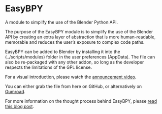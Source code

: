 # EasyBPY
A module to simplify the use of the Blender Python API.

The purpose of the EasyBPY module is to simplify the use of the Blender API by creating an extra layer of abstraction that is more human-readable, memorable and reduces the user’s exposure to complex code paths.

EasyBPY can be added to Blender by installing it into the (../scripts/modules) folder in the user preferences (AppData). The file can also be re-packaged with any other addon, so long as the developer respects the limitations of the GPL license.

For a visual introduction, please watch the [announcement video](https://www.youtube.com/watch?v=ybnapDe4-Ts).

You can either grab the file from here on GitHub, or alternatively on [Gumroad](https://gumroad.com/l/easybpy).

For more information on the thought process behind EasyBPY, please [read this blog post](https://curtisholt.online/blog/easybpy).
